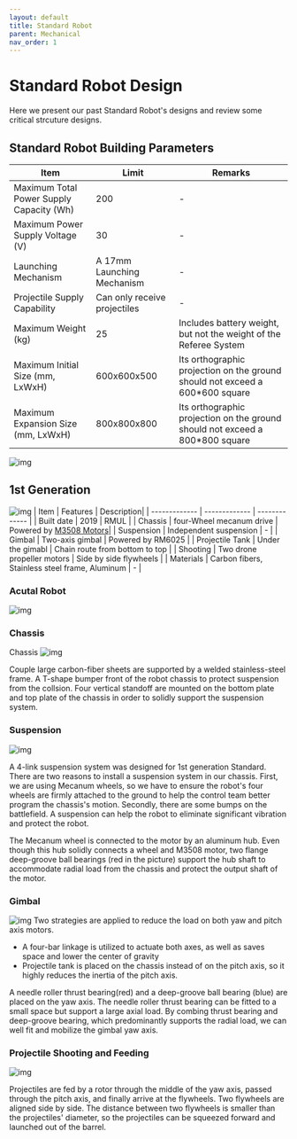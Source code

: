 ```yaml
---
layout: default
title: Standard Robot
parent: Mechanical
nav_order: 1
---
```


# Standard Robot Design
Here we present our past Standard Robot's designs and review some critical strcuture designs. 

## Standard Robot Building Parameters

| Item | Limit | Remarks|
| ------------- | ------------- | ------------- |
| Maximum Total Power Supply Capacity (Wh) | 200 | - |
| Maximum Power Supply Voltage (V) | 30 | - |
| Launching Mechanism | A 17mm Launching Mechanism | - |
| Projectile Supply Capability | Can only receive projectiles | - |
| Maximum Weight (kg) | 25 | Includes battery weight, but not the weight of the Referee System |
| Maximum Initial Size (mm, LxWxH) | 600x600x500 | Its orthographic projection on the ground should not exceed a 600*600 square |
| Maximum Expansion Size (mm, LxWxH) | 800x800x800 | Its orthographic projection on the ground should not exceed a 800*800 square |

![img](infantry_robot_pic_01.jpg)

## 1st Generation
![img](pictures/standard_robot/standard_1st_iter.png)
| Item | Features | Description|
| ------------- | ------------- | ------------- |
| Built date | 2019 | RMUL |
| Chassis | four-Wheel mecanum drive | Powered by [M3508 Motors](https://github.com/RoboMaster-Club/PurdueRM-Wiki/blob/gh-pages/docs/control/Useful%20Documents/Devices%20%26%20Datasheets.md)|
| Suspension | Independent suspension | - |
| Gimbal | Two-axis gimbal | Powered by RM6025 |
| Projectile Tank | Under the gimabl | Chain route from bottom to top | 
| Shooting | Two drone propeller motors | Side by side flywheels |
| Materials | Carbon fibers, Stainless steel frame, Aluminum | - |

### Acutal Robot
![img](pictures/standard_robot/standard_robot_02.jpg) 

### Chassis
<!-- pictures -->
Chassis
![img](pictures/standard_robot/standard_robot_chassis01.png) 

Couple large carbon-fiber sheets are supported by a welded stainless-steel frame. A T-shape bumper front of the robot chassis to protect suspension from the collsion. Four vertical standoff are mounted on the bottom plate and top plate of the chassis in order to solidly support the suspension system. 

### Suspension
<!-- pictures -->
![img](pictures/standard_robot/standard_suspension_design.png) 

A 4-link suspension system was designed for 1st generation Standard. There are two reasons to install a suspension system in our chassis. First, we are using Mecanum wheels, so we have to ensure the robot's four wheels are firmly attached to the ground to help the control team better program the chassis's motion. Secondly, there are some bumps on the battlefield. A suspension can help the robot to eliminate significant vibration and protect the robot. 

The Mecanum wheel is connected to the motor by an aluminum hub. Even though this hub solidly connects a wheel and M3508 motor, two flange deep-groove ball bearings (red in the picture) support the hub shaft to accommodate radial load from the chassis and protect the output shaft of the motor. 

### Gimbal
<!-- pictures -->
![img](pictures/standard_robot/standard_gimbal_design.png)
Two strategies are applied to reduce the load on both yaw and pitch axis motors. 
 - A four-bar linkage is utilized to actuate both axes, as well as saves space and lower the center of gravity
 - Projectile tank is placed on the chassis instead of on the pitch axis, so it highly reduces the inertia of the pitch axis.

A needle roller thrust bearing(red) and a deep-groove ball bearing (blue)  are placed on the yaw axis. The needle roller thrust bearing can be fitted to a small space but support a large axial load. By combing thrust bearing and deep-groove bearing, which predominantly supports the radial load, we can well fit and mobilize the gimbal yaw axis.

 ### Projectile Shooting and Feeding
 ![img](pictures/standard_robot/standard_shooting_feeding_design.png)

Projectiles are fed by a rotor through the middle of the yaw axis, passed through the pitch axis, and finally arrive at the flywheels. Two flywheels are aligned side by side. The distance between two flywheels is smaller than the projectiles' diameter, so the projectiles can be squeezed forward and launched out of the barrel. 